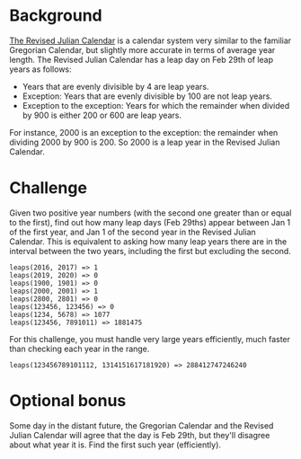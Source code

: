 # Background

[The Revised Julian Calendar](https://www.timeanddate.com/calendar/revised-julian-calendar.html) is a calendar system very similar to the familiar Gregorian Calendar, but slightly more accurate in terms of average year length. The Revised Julian Calendar has a leap day on Feb 29th of leap years as follows:

* Years that are evenly divisible by 4 are leap years.
* Exception: Years that are evenly divisible by 100 are not leap years.
* Exception to the exception: Years for which the remainder when divided by 900 is either 200 or 600 are leap years.

For instance, 2000 is an exception to the exception: the remainder when dividing 2000 by 900 is 200. So 2000 is a leap year in the Revised Julian Calendar.

# Challenge

Given two positive year numbers (with the second one greater than or equal to the first), find out how many leap days (Feb 29ths) appear between Jan 1 of the first year, and Jan 1 of the second year in the Revised Julian Calendar. This is equivalent to asking how many leap years there are in the interval between the two years, including the first but excluding the second.

    leaps(2016, 2017) => 1
    leaps(2019, 2020) => 0
    leaps(1900, 1901) => 0
    leaps(2000, 2001) => 1
    leaps(2800, 2801) => 0
    leaps(123456, 123456) => 0
    leaps(1234, 5678) => 1077
    leaps(123456, 7891011) => 1881475

For this challenge, you must handle very large years efficiently, much faster than checking each year in the range.

    leaps(123456789101112, 1314151617181920) => 288412747246240

# Optional bonus

Some day in the distant future, the Gregorian Calendar and the Revised Julian Calendar will agree that the day is Feb 29th, but they'll disagree about what year it is. Find the first such year (efficiently).